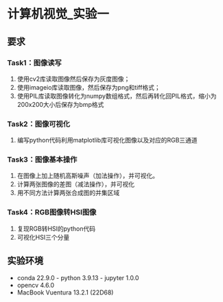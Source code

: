 # 计算机视觉_实验一

## 要求

### Task1：图像读写

1. 使用cv2库读取图像然后保存为灰度图像；
2. 使用imageio库读取图像，然后保存为png和tiff格式；
3. 使用PIL库读取图像转化为numpy数组格式，然后再转化回PIL格式，缩小为200x200大小后保存为bmp格式

### Task2：图像可视化

1. 编写python代码利用matplotlib库可视化图像以及对应的RGB三通道

### Task3：图像基本操作

1. 在图像上加上随机高斯噪声（加法操作），并可视化。
2. 计算两张图像的差图（减法操作），并可视化
3. 用不同方法计算两张合成图的并集区域

### Task4：RGB图像转HSI图像

1. 复现RGB转HSI的python代码
2. 可视化HSI三个分量

## 实验环境

- conda 22.9.0 - python 3.9.13 - jupyter 1.0.0
- opencv 4.6.0
- MacBook Vuentura  13.2.1 (22D68)